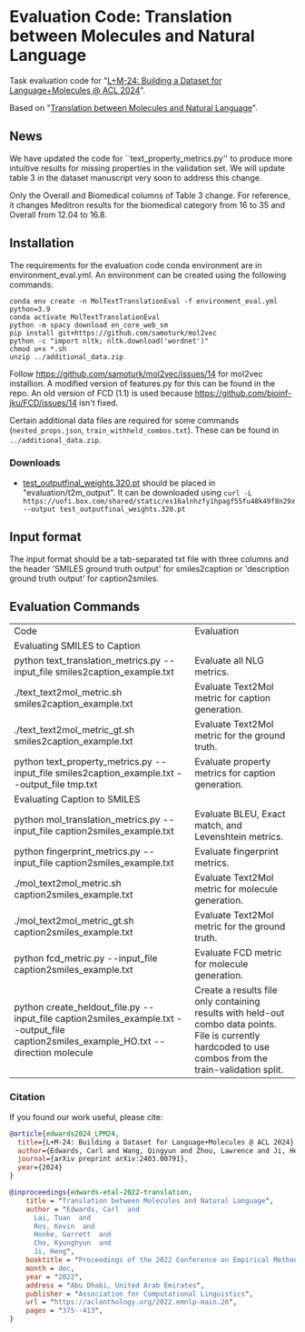 # Evaluation Code: Translation between Molecules and Natural Language
Task evaluation code for "[L+M-24: Building a Dataset for Language+Molecules @ ACL 2024](https://arxiv.org/abs/2403.00791)".

Based on "[Translation between Molecules and Natural Language](https://arxiv.org/abs/2204.11817)".

## News

We have updated the code for ``text_property_metrics.py'' to produce more intuitive results for missing properties in the validation set. We will update table 3 in the dataset manuscript very soon to address this change. 

Only the Overall and Biomedical columns of Table 3 change. For reference, it changes Meditron results for the biomedical category from 16 to 35 and Overall from 12.04 to 16.8. 


## Installation
The requirements for the evaluation code conda environment are in environment_eval.yml. An environment can be created using the following commands: 

```
conda env create -n MolTextTranslationEval -f environment_eval.yml python=3.9
conda activate MolTextTranslationEval
python -m spacy download en_core_web_sm
pip install git+https://github.com/samoturk/mol2vec
python -c "import nltk; nltk.download('wordnet')"
chmod u+x *.sh
unzip ../additional_data.zip
```

Follow https://github.com/samoturk/mol2vec/issues/14 for mol2vec installion. A modified version of features.py for this can be found in the repo. 
An old version of FCD (1.1) is used because https://github.com/bioinf-jku/FCD/issues/14 isn't fixed. 

Certain additional data files are required for some commands (`nested_props.json`, `train_withheld_combos.txt`). These can be found in `../additional_data.zip`.

### Downloads

* [test_outputfinal_weights.320.pt](https://uofi.box.com/s/es16alnhzfy1hpagf55fu48k49f8n29x) should be placed in "evaluation/t2m_output".
It can be downloaded using ```curl -L  https://uofi.box.com/shared/static/es16alnhzfy1hpagf55fu48k49f8n29x --output test_outputfinal_weights.320.pt```

## Input format
The input format should be a tab-separated txt file with three columns and the header 'SMILES ground truth  output' for smiles2caption or 'description	ground truth	output' for caption2smiles. 

## Evaluation Commands

<table>
  <tr>
    <td>Code</td>
    <td>Evaluation</td>
  </tr>
  <tr>
    <td colspan="2">Evaluating SMILES to Caption</td>
  </tr>
  <tr>
    <td>python text_translation_metrics.py --input_file smiles2caption_example.txt</td>
    <td>Evaluate all NLG metrics.</td>
  </tr>
  <tr>
    <td>./text_text2mol_metric.sh smiles2caption_example.txt</td>
    <td>Evaluate Text2Mol metric for caption generation.</td>
  </tr>
  <tr>
    <td>./text_text2mol_metric_gt.sh smiles2caption_example.txt</td>
    <td>Evaluate Text2Mol metric for the ground truth.</td>
  </tr>
  <tr>
    <td>python text_property_metrics.py --input_file smiles2caption_example.txt --output_file tmp.txt</td>
    <td>Evaluate property metrics for caption generation.</td>
  </tr>
  <tr>
    <td colspan="2">Evaluating Caption to SMILES</td>
  </tr>
  <tr>
    <td>python mol_translation_metrics.py --input_file caption2smiles_example.txt</td>
    <td>Evaluate BLEU, Exact match, and Levenshtein metrics.</td>
  </tr>
  <tr>
    <td>python fingerprint_metrics.py --input_file caption2smiles_example.txt</td>
    <td>Evaluate fingerprint metrics.</td>
  </tr>
  <tr>
    <td>./mol_text2mol_metric.sh caption2smiles_example.txt</td>
    <td>Evaluate Text2Mol metric for molecule generation.</td>
  </tr>
  <tr>
    <td>./mol_text2mol_metric_gt.sh caption2smiles_example.txt</td>
    <td>Evaluate Text2Mol metric for the ground truth.</td>
  </tr>
  <tr>
    <td>python fcd_metric.py --input_file caption2smiles_example.txt</td>
    <td>Evaluate FCD metric for molecule generation.</td>
  </tr>
  <tr>
    <td>python create_heldout_file.py --input_file caption2smiles_example.txt --output_file caption2smiles_example_HO.txt --direction molecule</td>
    <td>Create a results file only containing results with held-out combo data points. File is currently hardcoded to use combos from the train-validation split. </td>
  </tr>
</table>



### Citation
If you found our work useful, please cite:


```bibtex
@article{edwards2024_LPM24,
  title={L+M-24: Building a Dataset for Language+Molecules @ ACL 2024},
  author={Edwards, Carl and Wang, Qingyun and Zhou, Lawrence and Ji, Heng},
  journal={arXiv preprint arXiv:2403.00791},
  year={2024}
}

@inproceedings{edwards-etal-2022-translation,
    title = "Translation between Molecules and Natural Language",
    author = "Edwards, Carl  and
      Lai, Tuan  and
      Ros, Kevin  and
      Honke, Garrett  and
      Cho, Kyunghyun  and
      Ji, Heng",
    booktitle = "Proceedings of the 2022 Conference on Empirical Methods in Natural Language Processing",
    month = dec,
    year = "2022",
    address = "Abu Dhabi, United Arab Emirates",
    publisher = "Association for Computational Linguistics",
    url = "https://aclanthology.org/2022.emnlp-main.26",
    pages = "375--413",
}
```

